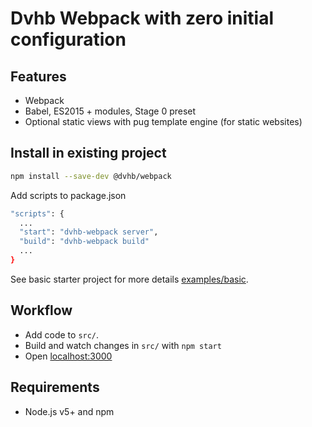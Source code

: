 # Dvhb Webpack with zero initial configuration

## Features

- Webpack
- Babel, ES2015 + modules, Stage 0 preset
- Optional static views with pug template engine (for static websites)

## Install in existing project

```bash
npm install --save-dev @dvhb/webpack
```

Add scripts to package.json

```bash
"scripts": {
  ...
  "start": "dvhb-webpack server",
  "build": "dvhb-webpack build"
  ...
}
```

See basic starter project for more details [examples/basic](https://github.com/dvhb/webpack/tree/master/examples/basic).

## Workflow

- Add code to `src/`.
- Build and watch changes in `src/` with `npm start`
- Open [localhost:3000](http://localhost:3000)

## Requirements

- Node.js v5+ and npm
